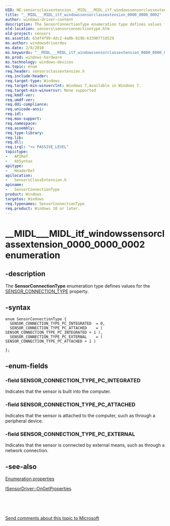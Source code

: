 ```yaml
---
UID: NE:sensorsclassextension.__MIDL___MIDL_itf_windowssensorclassextension_0000_0000_0002
title: "__MIDL___MIDL_itf_windowssensorclassextension_0000_0000_0002"
author: windows-driver-content
description: The SensorConnectionType enumeration type defines values for the SENSOR_CONNECTION_TYPE property.
old-location: sensors\sensorconnectiontype.htm
old-project: sensors
ms.assetid: 63df4f99-ddc2-4a0b-b19b-63390771d529
ms.author: windowsdriverdev
ms.date: 2/8/2018
ms.keywords: "__MIDL___MIDL_itf_windowssensorclassextension_0000_0000_0002, sensors.sensorconnectiontype, Sensor_Enums_bca4556b-94f3-4213-9daa-3571f403d556.xml, SENSOR_CONNECTION_TYPE_PC_INTEGRATED, SensorConnectionType enumeration [Sensor Devices], sensorsclassextension/SENSOR_CONNECTION_TYPE_PC_INTEGRATED, SensorConnectionType, SENSOR_CONNECTION_TYPE_PC_EXTERNAL, sensorsclassextension/SensorConnectionType, sensorsclassextension/SENSOR_CONNECTION_TYPE_PC_ATTACHED, SENSOR_CONNECTION_TYPE_PC_ATTACHED, sensorsclassextension/SENSOR_CONNECTION_TYPE_PC_EXTERNAL"
ms.prod: windows-hardware
ms.technology: windows-devices
ms.topic: enum
req.header: sensorsclassextension.h
req.include-header: 
req.target-type: Windows
req.target-min-winverclnt: Windows 7,Available in Windows 7.
req.target-min-winversvr: None supported
req.kmdf-ver: 
req.umdf-ver: 
req.ddi-compliance: 
req.unicode-ansi: 
req.idl: 
req.max-support: 
req.namespace: 
req.assembly: 
req.type-library: 
req.lib: 
req.dll: 
req.irql: "<= PASSIVE_LEVEL"
topictype:
-	APIRef
-	kbSyntax
apitype:
-	HeaderDef
apilocation:
-	SensorsClassExtension.h
apiname:
-	SensorConnectionType
product: Windows
targetos: Windows
req.typenames: SensorConnectionType
req.product: Windows 10 or later.
---
```


# __MIDL___MIDL_itf_windowssensorclassextension_0000_0000_0002 enumeration


## -description


The <b>SensorConnectionType</b> enumeration type defines values for the <a href="https://msdn.microsoft.com/1BF1568D-A889-4158-9C6D-160D9B06F0DE">SENSOR_CONNECTION_TYPE</a> property.


## -syntax


````
enum SensorConnectionType {
  SENSOR_CONNECTION_TYPE_PC_INTEGRATED  = 0, 
  SENSOR_CONNECTION_TYPE_PC_ATTACHED    = ( SENSOR_CONNECTION_TYPE_PC_INTEGRATED + 1 ), 
  SENSOR_CONNECTION_TYPE_PC_EXTERNAL    = ( SENSOR_CONNECTION_TYPE_PC_ATTACHED + 1 ) 

};
````


## -enum-fields




### -field SENSOR_CONNECTION_TYPE_PC_INTEGRATED

Indicates that the sensor is built into the computer.


### -field SENSOR_CONNECTION_TYPE_PC_ATTACHED

Indicates that the sensor is attached to the computer, such as through a peripheral device.


### -field SENSOR_CONNECTION_TYPE_PC_EXTERNAL

Indicates that the sensor is connected by external means, such as through a network connection.


## -see-also

<a href="https://msdn.microsoft.com/library/windows/hardware/dn957027">Enumeration properties</a>



<a href="https://msdn.microsoft.com/library/windows/hardware/ff545610">ISensorDriver::OnGetProperties</a>



 

 

<a href="mailto:wsddocfb@microsoft.com?subject=Documentation%20feedback [sensors\sensors]:%20SensorConnectionType enumeration%20 RELEASE:%20(2/8/2018)&amp;body=%0A%0APRIVACY STATEMENT%0A%0AWe use your feedback to improve the documentation. We don't use your email address for any other purpose, and we'll remove your email address from our system after the issue that you're reporting is fixed. While we're working to fix this issue, we might send you an email message to ask for more info. Later, we might also send you an email message to let you know that we've addressed your feedback.%0A%0AFor more info about Microsoft's privacy policy, see http://privacy.microsoft.com/en-us/default.aspx." title="Send comments about this topic to Microsoft">Send comments about this topic to Microsoft</a>

